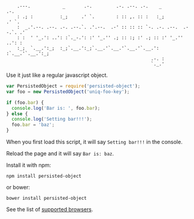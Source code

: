 
        .---.            _       .-.         .-. .--. .-.    _             .-. 
        : .; :          :_;     .' `.        : :: ,. :: :   :_;           .' `.
        :  _.'.--. .--. .-. .--.`. .'.--.  .-' :: :: :: `-. .-. .--.  .--.`. .'
        : :  ' '_.': ..': :`._-.': :' '_.'' .; :: :; :' .; :: :' '_.''  ..': : 
        :_;  `.__.':_;  :_;`.__.':_;`.__.'`.__.'`.__.'`.__.': :`.__.'`.__.':_; 
                                                          .-. :                
                                                          `._.'    
                                                  
Use it just like a regular javascript object.

```javascript
var PersistedObject = require('persisted-object');
var foo = new PersistedObject('uniq-foo-key');

if (foo.bar) {
  console.log('Bar is: ', foo.bar);
} else {
  console.log('Setting bar!!!');
  foo.bar = 'baz';
}
```

When you first load this script, it will say `Setting bar!!!` in the console.

Reload the page and it will say `Bar is: baz`.

Install it with npm:

`npm install persisted-object`

or bower:

`bower install persisted-object`

See the list of [supported browsers](http://caniuse.com/#feat=proxy).
